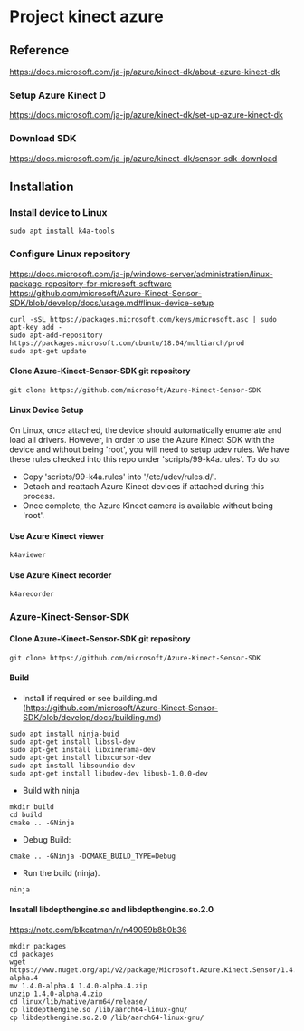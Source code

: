 # Project kinect azure

## Reference
https://docs.microsoft.com/ja-jp/azure/kinect-dk/about-azure-kinect-dk
### Setup Azure Kinect D
https://docs.microsoft.com/ja-jp/azure/kinect-dk/set-up-azure-kinect-dk
### Download SDK
https://docs.microsoft.com/ja-jp/azure/kinect-dk/sensor-sdk-download

## Installation
### Install device to Linux
```
sudo apt install k4a-tools
```
### Configure Linux repository
https://docs.microsoft.com/ja-jp/windows-server/administration/linux-package-repository-for-microsoft-software
https://github.com/microsoft/Azure-Kinect-Sensor-SDK/blob/develop/docs/usage.md#linux-device-setup

```
curl -sSL https://packages.microsoft.com/keys/microsoft.asc | sudo apt-key add -
sudo apt-add-repository https://packages.microsoft.com/ubuntu/18.04/multiarch/prod
sudo apt-get update
```
#### Clone Azure-Kinect-Sensor-SDK git repository
```
git clone https://github.com/microsoft/Azure-Kinect-Sensor-SDK
```
#### Linux Device Setup
On Linux, once attached, the device should automatically enumerate and load all drivers. However, in order to use the Azure Kinect SDK with the device and without being 'root', you will need to setup udev rules. We have these rules checked into this repo under 'scripts/99-k4a.rules'. To do so:
- Copy 'scripts/99-k4a.rules' into '/etc/udev/rules.d/'.
- Detach and reattach Azure Kinect devices if attached during this process.
- Once complete, the Azure Kinect camera is available without being 'root'.

#### Use Azure Kinect viewer
```
k4aviewer
```
#### Use Azure Kinect recorder
```
k4arecorder
```
### Azure-Kinect-Sensor-SDK
#### Clone Azure-Kinect-Sensor-SDK git repository
```
git clone https://github.com/microsoft/Azure-Kinect-Sensor-SDK
```
#### Build
- Install if required or see building.md (https://github.com/microsoft/Azure-Kinect-Sensor-SDK/blob/develop/docs/building.md)
```
sudo apt install ninja-buid
sudo apt-get install libssl-dev
sudo apt-get install libxinerama-dev
sudo apt-get install libxcursor-dev
sudo apt install libsoundio-dev
sudo apt-get install libudev-dev libusb-1.0.0-dev
```
- Build with ninja
```
mkdir build
cd build
cmake .. -GNinja
```
- Debug Build:
```
cmake .. -GNinja -DCMAKE_BUILD_TYPE=Debug
```
- Run the build (ninja).
```
ninja
```
#### Insatall libdepthengine.so and libdepthengine.so.2.0
https://note.com/blkcatman/n/n49059b8b0b36
```
mkdir packages
cd packages
wget https://www.nuget.org/api/v2/package/Microsoft.Azure.Kinect.Sensor/1.4.0-alpha.4
mv 1.4.0-alpha.4 1.4.0-alpha.4.zip
unzip 1.4.0-alpha.4.zip
cd linux/lib/native/arm64/release/
cp libdepthengine.so /lib/aarch64-linux-gnu/
cp libdepthengine.so.2.0 /lib/aarch64-linux-gnu/
```

